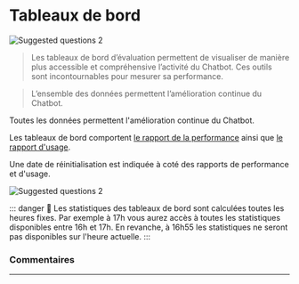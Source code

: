 # Tableaux de bord

<div class="image_center">
  <img :src="$withBase('/assets/img/fr/tableaux_de_bord/dashboard1.png')" alt="Suggested questions 2">
</div>



>Les tableaux de bord d’évaluation permettent de visualiser de manière plus accessible et compréhensive l’activité du Chatbot. Ces outils sont incontournables pour mesurer sa performance.

>L’ensemble des données permettent l’amélioration continue du Chatbot.

Toutes les données permettent l'amélioration continue du Chatbot.

Les tableaux de bord comportent [le rapport de la performance](/fr/chatbot/tableaux_de_bord/rapport_performance.html) ainsi que [le rapport d'usage](/fr/chatbot/tableaux_de_bord/rapport_usage.html).

Une date de réinitialisation est indiquée à coté des rapports de performance et d'usage.

<div class="image_center">
  <img :src="$withBase('/assets/img/fr/tableaux_de_bord/dashboard2.png')" alt="Suggested questions 2">
</div>


::: danger 🔴
Les statistiques des tableaux de bord sont calculées toutes les heures fixes. Par exemple à 17h vous aurez accès à toutes les statistiques disponibles entre 16h et 17h. En revanche, à 16h55 les statistiques ne seront pas disponibles sur l'heure actuelle.
:::



### Commentaires
---
<div id="disqus_thread"></div>

<script>

export default {
  mounted () {

    var disqus_config = function () {
      this.page.url = "https://docs.witivio.com";  // Replace PAGE_URL with your page's canonical URL variable
      this.page.identifier = "witivio_50"; // Replace PAGE_IDENTIFIER with your page's unique identifier variable
    };

(function() { // DON'T EDIT BELOW THIS LINE
var d = document, s = d.createElement('script');
s.src = 'https://docs-witivio.disqus.com/embed.js';
s.setAttribute('data-timestamp', +new Date());
(d.head || d.body).appendChild(s);
})();
  }
}
</script>